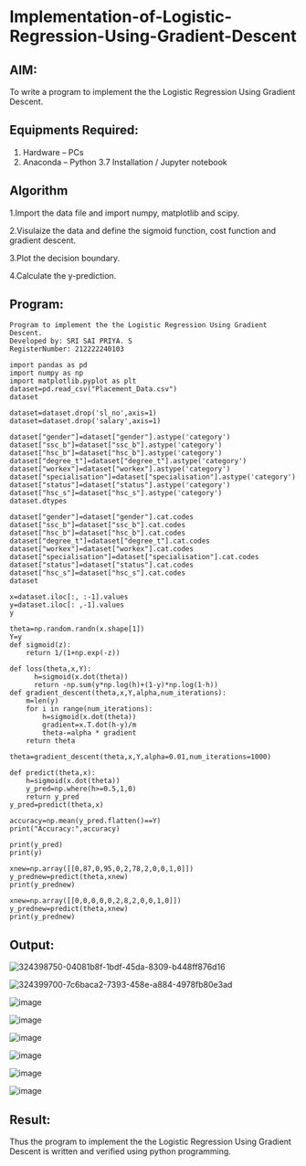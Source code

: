 # Implementation-of-Logistic-Regression-Using-Gradient-Descent

## AIM:
To write a program to implement the the Logistic Regression Using Gradient Descent.

## Equipments Required:
1. Hardware – PCs
2. Anaconda – Python 3.7 Installation / Jupyter notebook

## Algorithm
1.Import the data file and import numpy, matplotlib and scipy.

2.Visulaize the data and define the sigmoid function, cost function and gradient descent.

3.Plot the decision boundary.

4.Calculate the y-prediction.

## Program:
```
Program to implement the the Logistic Regression Using Gradient Descent.
Developed by: SRI SAI PRIYA. S
RegisterNumber: 212222240103
```
```
import pandas as pd
import numpy as np
import matplotlib.pyplot as plt
dataset=pd.read_csv("Placement_Data.csv")
dataset

dataset=dataset.drop('sl_no',axis=1)
dataset=dataset.drop('salary',axis=1)

dataset["gender"]=dataset["gender"].astype('category')
dataset["ssc_b"]=dataset["ssc_b"].astype('category')
dataset["hsc_b"]=dataset["hsc_b"].astype('category')
dataset["degree_t"]=dataset["degree_t"].astype('category')
dataset["workex"]=dataset["workex"].astype('category')
dataset["specialisation"]=dataset["specialisation"].astype('category')
dataset["status"]=dataset["status"].astype('category')
dataset["hsc_s"]=dataset["hsc_s"].astype('category')
dataset.dtypes

dataset["gender"]=dataset["gender"].cat.codes
dataset["ssc_b"]=dataset["ssc_b"].cat.codes
dataset["hsc_b"]=dataset["hsc_b"].cat.codes
dataset["degree_t"]=dataset["degree_t"].cat.codes
dataset["workex"]=dataset["workex"].cat.codes
dataset["specialisation"]=dataset["specialisation"].cat.codes
dataset["status"]=dataset["status"].cat.codes
dataset["hsc_s"]=dataset["hsc_s"].cat.codes
dataset

x=dataset.iloc[:, :-1].values
y=dataset.iloc[: ,-1].values
y

theta=np.random.randn(x.shape[1])
Y=y
def sigmoid(z):
    return 1/(1+np.exp(-z))

def loss(theta,x,Y):
      h=sigmoid(x.dot(theta))
      return -np.sum(y*np.log(h)+(1-y)*np.log(1-h))
def gradient_descent(theta,x,Y,alpha,num_iterations):
    m=len(y)
    for i in range(num_iterations):
        h=sigmoid(x.dot(theta))
        gradient=x.T.dot(h-y)/m
        theta-=alpha * gradient
    return theta

theta=gradient_descent(theta,x,Y,alpha=0.01,num_iterations=1000)

def predict(theta,x):
    h=sigmoid(x.dot(theta))
    y_pred=np.where(h>=0.5,1,0)
    return y_pred
y_pred=predict(theta,x)

accuracy=np.mean(y_pred.flatten()==Y)
print("Accuracy:",accuracy)

print(y_pred)
print(y)

xnew=np.array([[0,87,0,95,0,2,78,2,0,0,1,0]])
y_prednew=predict(theta,xnew)
print(y_prednew)

xnew=np.array([[0,0,0,0,0,2,8,2,0,0,1,0]])
y_prednew=predict(theta,xnew)
print(y_prednew)
```

## Output:
![324398750-04081b8f-1bdf-45da-8309-b448ff876d16](https://github.com/SriSaiPriyaSenthilvel/-Implementation-of-Logistic-Regression-Using-Gradient-Descent/assets/119475702/137635ac-bd57-4c78-b326-83efd4c022f9)

![324399700-7c6baca2-7393-458e-a884-4978fb80e3ad](https://github.com/SriSaiPriyaSenthilvel/-Implementation-of-Logistic-Regression-Using-Gradient-Descent/assets/119475702/99b42bb6-4603-4c7d-a00b-7eabc1cbf6e0)

![image](https://github.com/SriSaiPriyaSenthilvel/-Implementation-of-Logistic-Regression-Using-Gradient-Descent/assets/119475702/42430aeb-75d7-49a3-b5ed-26e48e03ad50)

![image](https://github.com/SriSaiPriyaSenthilvel/-Implementation-of-Logistic-Regression-Using-Gradient-Descent/assets/119475702/cb938aa3-ccb1-4a16-b0f4-ac37a6f21a56)

![image](https://github.com/SriSaiPriyaSenthilvel/-Implementation-of-Logistic-Regression-Using-Gradient-Descent/assets/119475702/288ac5fb-399e-480a-a89f-2e349e7505cb)

![image](https://github.com/SriSaiPriyaSenthilvel/-Implementation-of-Logistic-Regression-Using-Gradient-Descent/assets/119475702/bbbb2901-488e-4cd2-992c-a09c787c3e6f)

![image](https://github.com/SriSaiPriyaSenthilvel/-Implementation-of-Logistic-Regression-Using-Gradient-Descent/assets/119475702/24d68b9e-433d-43d0-8b7b-bf71654e3b56)

![image](https://github.com/SriSaiPriyaSenthilvel/-Implementation-of-Logistic-Regression-Using-Gradient-Descent/assets/119475702/c1ae63a3-7abb-48cf-a3b5-f52495d70e9d)

## Result:
Thus the program to implement the the Logistic Regression Using Gradient Descent is written and verified using python programming.

